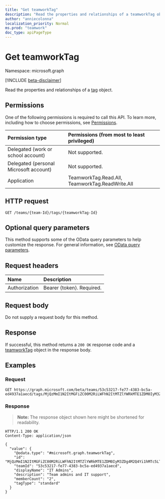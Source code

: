```yaml
---
title: "Get teamworkTag"
description: "Read the properties and relationships of a teamworkTag object."
author: "anniecolonna"
localization_priority: Normal
ms.prod: "teamwork"
doc_type: apiPageType
---
```


# Get teamworkTag
Namespace: microsoft.graph

[!INCLUDE [beta-disclaimer](../../includes/beta-disclaimer.md)]

Read the properties and relationships of a [tag](../resources/teamworktag.md) object.

## Permissions
One of the following permissions is required to call this API. To learn more, including how to choose permissions, see [Permissions](/graph/permissions-reference).

|Permission type|Permissions (from most to least privileged)|
|:---|:---|
|Delegated (work or school account)|Not supported.|
|Delegated (personal Microsoft account)|Not supported.|
|Application|TeamworkTag.Read.All, TeamworkTag.ReadWrite.All|

## HTTP request

<!-- {
  "blockType": "ignored"
}
-->
``` http
GET /teams/{team-Id}/tags/{teamworkTag-Id}
```

## Optional query parameters
This method supports some of the OData query parameters to help customize the response. For general information, see [OData query parameters](/graph/query-parameters).

## Request headers
|Name|Description|
|:---|:---|
|Authorization|Bearer {token}. Required.|

## Request body
Do not supply a request body for this method.

## Response

If successful, this method returns a `200 OK` response code and a [teamworkTag](../resources/teamworktag.md) object in the response body.

## Examples

### Request
<!-- {
  "blockType": "request",
  "name": "get_teamworktag"
}
-->
``` http
GET https://graph.microsoft.com/beta/teams/53c53217-fe77-4383-bc5a-ed4937a1aecd/tags/MjQzMmI1N2ItMGFiZC00M2RiLWFhN2ItMTZlYWRkMTE1ZDM0IyM3ZDg4M2Q4Yi1hMTc5LTRkZDctOTNiMy1hOGQzZGUxYTIxMmUjI3RhY29VSjN2RGk==
```


### Response
>**Note:** The response object shown here might be shortened for readability.
<!-- {
  "blockType": "response",
  "truncated": true,
  "@odata.type": "microsoft.graph.teamworkTag"
}
-->
``` http
HTTP/1.1 200 OK
Content-Type: application/json

{
  "value": {
    "@odata.type": "#microsoft.graph.teamworkTag",
    "id": "MjQzMmI1N2ItMGFiZC00M2RiLWFhN2ItMTZlYWRkMTE1ZDM0IyM3ZDg4M2Q4Yi1hMTc5LTRkZDctOTNiMy1hOGQzZGUxYTIxMmUjI3RhY29VSjN2RGk==",
    "teamId": "53c53217-fe77-4383-bc5a-ed4937a1aecd",
    "displayName": "IT Admins",
    "description": "Team admins and IT support",
    "memberCount": "2",
    "tagType": "standard"
  }
}
```

